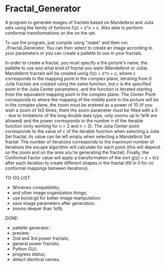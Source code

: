 # Fractal_Generator
A program to generate images of fractals based on Mandelbrot and Julia sets using the family of funtions f(z) = z^n + c. Also able to perform conformal transformations on the on the set.


To use the program, just compile using "make" and then run ./Fractal_Generator. You can then select to create an image according to your parameters or you can create a pallette to use in your fractals.

In order to create a fractal, you must specify a the picture's name, the pallette to use and what kind of fractal you want (Mandelbrot or Julia). Mandelbrot fractals will be created using f(z) = z^n + c, where c corresponds to the mapping point in the complex plane, iterating from 0. Julia fractals are created using the same function, but c is the specified point in the Julia Center parameters, and the function is iterated starting from the equivalent mapping point in the complex plane.
The Center Point corresponds to where the mapping of the middle point in the picture will be in the complex plane, the zoom must be entered as a power of 10 (if you wish a zoom of 1e5 times, them the zoom parameter must be filled with a 5 - due to limitations of the long double data type, only zooms up to 1e16 are allowed) and the power corresponds to the number n of the iterable function (only working for n = 2 and n = 3).
The Julia Center point corresponds to the value of c of the iterable function when selecting a Julia Set fractal, its value can be left empty when selecting a Mandelbrot Set fractal. The number of iterations corresponds to the maximum number of iterations the escape algorithm will calculate for each point (this will depend on the zoom and on the area you're generating the fractal). Finally, the Conformal Factor value will apply a transformation of the sort g(z) = z + k/z after each iteration to create different shapes in the fractal (fill in 0 for no conformal mappings between iterations).

TO-DO LIST:
- Windows compatibility;
- and other image organization things;
- use boost:gil for better image manipulation;
- save image parameters after generation;
- zooms deeper than 1e16;

DONE:
- pallette generator;
- preview;
- 2nd and 3rd power fractals;
- general power fractals;
- Python GUI;
- progress status;
- detect identical names;
